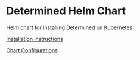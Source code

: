 # Determined Helm Chart

Helm chart for installing Determined on Kubernetes.

[Installation instructions](https://docs.determined.ai/latest/how-to/installation/install-on-kubernetes.html)

[Chart Configurations](https://docs.determined.ai/latest/reference/helm-config.html)